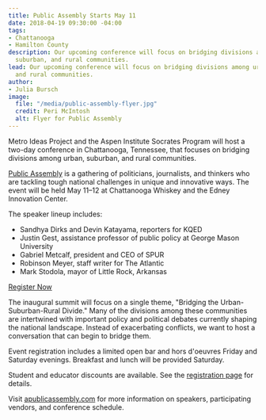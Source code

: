 ```yaml
---
title: Public Assembly Starts May 11
date: 2018-04-19 09:30:00 -04:00
tags:
- Chattanooga
- Hamilton County
description: Our upcoming conference will focus on bridging divisions among urban,
  suburban, and rural communities.
lead: Our upcoming conference will focus on bridging divisions among urban, suburban,
  and rural communities.
author:
- Julia Bursch
image:
  file: "/media/public-assembly-flyer.jpg"
  credit: Peri McIntosh
  alt: Flyer for Public Assembly
---
```


Metro Ideas Project and the Aspen Institute Socrates Program will host a two-day conference in Chattanooga, Tennessee, that focuses on bridging divisions among urban, suburban, and rural communities. 

[Public Assembly](http://www.apublicassembly.com) is a gathering of politicians, journalists, and thinkers who are tackling tough national challenges in unique and innovative ways. The event will be held May 11–12 at Chattanooga Whiskey and the Edney Innovation Center.

The speaker lineup includes:

+ Sandhya Dirks and Devin Katayama, reporters for KQED
+ Justin Gest, assistance professor of public policy at George Mason University
+ Gabriel Metcalf, president and CEO of SPUR
+ Robinson Meyer, staff writer for The Atlantic
+ Mark Stodola, mayor of Little Rock, Arkansas

<p><a href="https://www.eventbrite.com/e/public-assembly-2018-tickets-44022713120" class="button">Register Now</a></p>

The inaugural summit will focus on a single theme, "Bridging the Urban-Suburban-Rural Divide." Many of the divisions among these communities are intertwined with important policy and political debates currently shaping the national landscape. Instead of exacerbating conflicts, we want to host a conversation that can begin to bridge them.

Event registration includes a limited open bar and hors d'oeuvres Friday and Saturday evenings. Breakfast and lunch will be provided Saturday. 

Student and educator discounts are available. See the [registration page](https://www.eventbrite.com/e/public-assembly-2018-tickets-44022713120) for details.

Visit [apublicassembly.com](http://www.apublicassembly.com) for more information on speakers, participating vendors, and conference schedule.